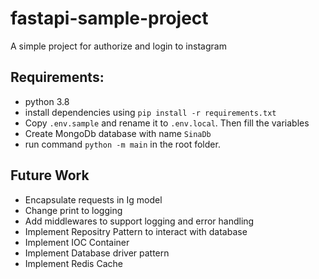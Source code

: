 # fastapi-sample-project
A simple project for authorize and login to instagram


## Requirements:
- python 3.8
- install dependencies using `pip install -r requirements.txt`
- Copy `.env.sample` and rename it to `.env.local`. Then fill the variables
- Create MongoDb database with name `SinaDb`
- run command `python -m main` in the root folder.



## Future Work
- Encapsulate requests in Ig model
- Change print to logging
- Add middlewares to support logging and error handling
- Implement Repositry Pattern to interact with database
- Implement IOC Container
- Implement Database driver pattern
- Implement Redis Cache


